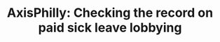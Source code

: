 ---
layout: post
title: "AxisPhilly: Checking the record on paid sick leave lobbying"
external_link: https://web.archive.org/web/20130619071116/http://axisphilly.org/article/check-the-record-on-paid-sick-leave-lobbying/
categories: [blog]
---